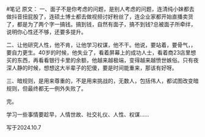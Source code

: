 #笔记 
原文：
一、面子不是你考虑的问题，是别人考虑的问题，连清纯小妹都去做抖音扭屁股了，连硕土博士都去做视频讨好粉丝了，连企业家都开始直播卖货了，都是为了两个字一搞钱。搞到钱，自然有面子，搞不到钱?总被面子所牵绊，说明你心性还不够，还要多提升。  
  
二、让他研究人性，他不肯，让他学习权谋，他不干。他说，要站着，要骨气，，要自力更生。40岁的时候，他失业了，看着屏幕上的成功人士，看着商23店里想买的东西，再看看银行卡里的余额，他越来越极端，变得越来越愤世嫉俗。只有夜深人静的时候，想想这大半辈子的犯傻，要是时间能重来，那该有好呀。  
  
三、暗规则，是用来尊重的，不是用来挑战的，无数人，包括伟人，都试图改变暗规则，但最终都无一例外失败了。

完。

学习一些事情要趁早，人情世故、社交礼仪、人性、权谋……

写于2024.10.7